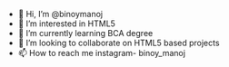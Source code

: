 - 👋 Hi, I’m @binoymanoj
- 👀 I’m interested in HTML5
- 🌱 I’m currently learning BCA degree
- 💞️ I’m looking to collaborate on HTML5 based projects
- 📫 How to reach me instagram- binoy_manoj

<!---
binoymanoj/binoymanoj is a ✨ special ✨ repository because its `README.md` (this file) appears on your GitHub profile.
You can click the Preview link to take a look at your changes.
--->
